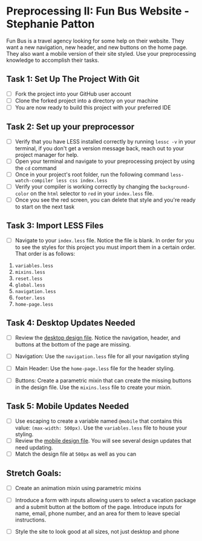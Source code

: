 # Preprocessing II: Fun Bus Website - Stephanie Patton

Fun Bus is a travel agency looking for some help on their website.  They want a new navigation, new header, and new buttons on the home page. They also want a mobile version of their site styled.  Use your preprocessing knowledge to accomplish their tasks.

## Task 1: Set Up The Project With Git

* [ ] Fork the project into your GitHub user account
* [ ] Clone the forked project into a directory on your machine
* [ ] You are now ready to build this project with your preferred IDE

## Task 2: Set up your preprocessor
* [ ] Verify that you have LESS installed correctly by running `lessc -v` in your terminal, if you don't get a version message back, reach out to your project manager for help.
* [ ] Open your terminal and navigate to your preprocessing project by using the `cd` command
* [ ] Once in your project's root folder, run the following command `less-watch-compiler less css index.less`
* [ ] Verify your compiler is working correctly by changing the `background-color` on the `html` selector to `red` in your `index.less` file.
* [ ] Once you see the red screen, you can delete that style and you're ready to start on the next task

## Task 3: Import LESS Files

* [ ] Navigate to your `index.less` file. Notice the file is blank.  In order for you to see the styles for this project you must import them in a certain order.  That order is as follows:

1. `variables.less`
2. `mixins.less`
3. `reset.less`
4. `global.less`
5. `navigation.less`
6. `footer.less`
7. `home-page.less`


## Task 4: Desktop Updates Needed
* [ ] Review the [desktop design file](design-files/fun-bus-desktop.png).  Notice the navigation, header, and buttons at the bottom of the page are missing.
* [ ] Navigation: Use the `navigation.less` file for all your navigation styling
* [ ] Main Header: Use the `home-page.less` file for the header styling.
* [ ] Buttons: Create a parametric mixin that can create the missing buttons in the design file. Use the `mixins.less` file to create your mixin.


## Task 5: Mobile Updates Needed
* [ ] Use escaping to create a variable named `@mobile` that contains this value: `(max-width: 500px)`.  Use the `variables.less` file to house your styling.
* [ ] Review the [mobile design file](design-files/fun-bus-mobile.png). You will see several design updates that need updating. 
* [ ] Match the design file at `500px` as well as you can 

## Stretch Goals: 
* [ ] Create an animation mixin using parametric mixins
* [ ] Introduce a form with inputs allowing users to select a vacation package and a submit button at the bottom of the page. Introduce inputs for name, email, phone number, and an area for them to leave special instructions. 
* [ ] Style the site to look good at all sizes, not just desktop and phone



